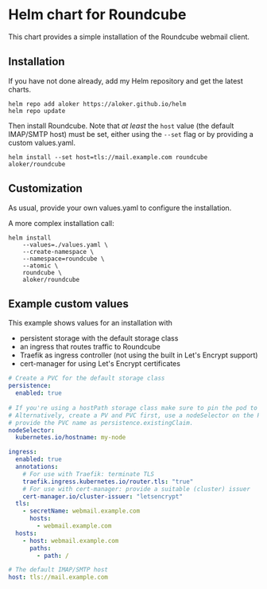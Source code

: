 Helm chart for Roundcube
========================

This chart provides a simple installation of the Roundcube webmail client.

## Installation

If you have not done already, add my Helm repository and get the latest charts.

```
helm repo add aloker https://aloker.github.io/helm
helm repo update
```

Then install Roundcube. Note that *at least* the `host` value (the default IMAP/SMTP host) must be set, either using the `--set` flag or by providing a custom values.yaml.

```
helm install --set host=tls://mail.example.com roundcube aloker/roundcube
```

## Customization

As usual, provide your own values.yaml to configure the installation. 

A more complex installation call:
```
helm install 
    --values=./values.yaml \
    --create-namespace \
    --namespace=roundcube \
    --atomic \
    roundcube \
    aloker/roundcube
```

## Example custom values

This example shows values for an installation with

- persistent storage with the default storage class
- an ingress that routes traffic to Roundcube
- Traefik as ingress controller (not using the built in Let's Encrypt support)
- cert-manager for using Let's Encrypt certificates

```yaml
# Create a PVC for the default storage class
persistence:
  enabled: true
  
# If you're using a hostPath storage class make sure to pin the pod to a specific node.
# Alternatively, create a PV and PVC first, use a nodeSelector on the PV and
# provide the PVC name as persistence.existingClaim. 
nodeSelector:
  kubernetes.io/hostname: my-node

ingress:
  enabled: true
  annotations: 
    # For use with Traefik: terminate TLS
    traefik.ingress.kubernetes.io/router.tls: "true"
    # For use with cert-manager: provide a suitable (cluster) issuer
    cert-manager.io/cluster-issuer: "letsencrypt"
  tls:
    - secretName: webmail.example.com
      hosts:
        - webmail.example.com
  hosts: 
    - host: webmail.example.com
      paths:
        - path: /

# The default IMAP/SMTP host
host: tls://mail.example.com
```
